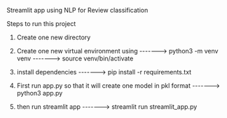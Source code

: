 Streamlit app using NLP for Review classification

Steps to run this project
1. Create one new directory
2. Create one new virtual environment using 
-------> python3 -m venv venv
-------> source venv/bin/activate

3. install dependencies
-------> pip install -r requirements.txt

4. First run app.py so that it will create one model in pkl format
-------> python3 app.py

5. then run streamlit app 
-------> streamlit run streamlit_app.py